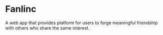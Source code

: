 # Fanlinc
A web app that provides platform for users to forge meaningful friendship with others who share the same interest.
